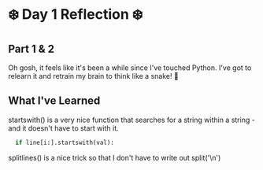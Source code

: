 # ❄️ Day 1 Reflection ❄️

## Part 1 & 2
Oh gosh, it feels like it's been a while since I've touched Python. I've got to relearn it and retrain my brain to think like a snake! 🐍

## What I've Learned
startswith() is a very nice function that searches for a string within a string - and it doesn't have to start with it.
```python
  if line[i:].startswith(val):
```
splitlines() is a nice trick so that I don't have to write out split('\n')
